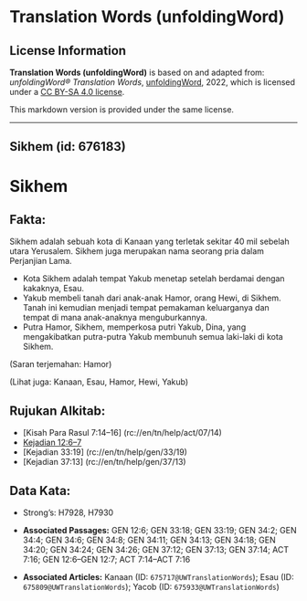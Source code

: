 # Translation Words (unfoldingWord)

## License Information

**Translation Words (unfoldingWord)** is based on and adapted from: _unfoldingWord® Translation Words_, [unfoldingWord](https://unfoldingword.org/utw), 2022, which is licensed under a [CC BY-SA 4.0 license](https://creativecommons.org/licenses/by-sa/4.0/legalcode.en).

This markdown version is provided under the same license.



--------------------------------

## Sikhem (id: 676183)

Sikhem
======

Fakta:
------

Sikhem adalah sebuah kota di Kanaan yang terletak sekitar 40 mil sebelah utara Yerusalem. Sikhem juga merupakan nama seorang pria dalam Perjanjian Lama.

* Kota Sikhem adalah tempat Yakub menetap setelah berdamai dengan kakaknya, Esau.
* Yakub membeli tanah dari anak\-anak Hamor, orang Hewi, di Sikhem. Tanah ini kemudian menjadi tempat pemakaman keluarganya dan tempat di mana anak\-anaknya menguburkannya.
* Putra Hamor, Sikhem, memperkosa putri Yakub, Dina, yang mengakibatkan putra\-putra Yakub membunuh semua laki\-laki di kota Sikhem.

(Saran terjemahan: Hamor)

(Lihat juga: Kanaan, Esau, Hamor, Hewi, Yakub)

Rujukan Alkitab:
----------------

* \[Kisah Para Rasul 7:14–16] (rc://en/tn/help/act/07/14\)
* [Kejadian 12:6–7](https://ref.ly/Gen12:6-Gen12:7)
* \[Kejadian 33:19] (rc://en/tn/help/gen/33/19\)
* \[Kejadian 37:13] (rc://en/tn/help/gen/37/13\)

Data Kata:
----------

* Strong’s: H7928, H7930

* **Associated Passages:** GEN 12:6; GEN 33:18; GEN 33:19; GEN 34:2; GEN 34:4; GEN 34:6; GEN 34:8; GEN 34:11; GEN 34:13; GEN 34:18; GEN 34:20; GEN 34:24; GEN 34:26; GEN 37:12; GEN 37:13; GEN 37:14; ACT 7:16; GEN 12:6–GEN 12:7; ACT 7:14–ACT 7:16
* **Associated Articles:** Kanaan (ID: `675717@UWTranslationWords`); Esau (ID: `675809@UWTranslationWords`); Yacob (ID: `675933@UWTranslationWords`)

